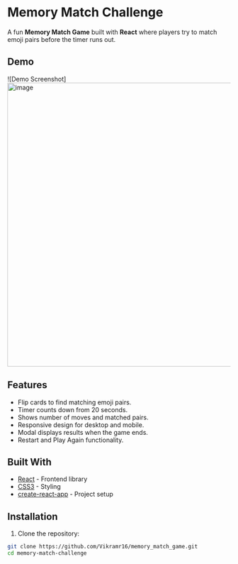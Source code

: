 # Memory Match Challenge

A fun **Memory Match Game** built with **React** where players try to match emoji pairs before the timer runs out. 

## Demo

![Demo Screenshot]
<img width="1353" height="640" alt="image" src="https://github.com/user-attachments/assets/63f308d9-49a2-4830-b5a3-08bc4f2a1b36" />

## Features

- Flip cards to find matching emoji pairs.
- Timer counts down from 20 seconds.
- Shows number of moves and matched pairs.
- Responsive design for desktop and mobile.
- Modal displays results when the game ends.
- Restart and Play Again functionality.

## Built With

- [React](https://reactjs.org/) - Frontend library
- [CSS3](https://developer.mozilla.org/en-US/docs/Web/CSS) - Styling
- [create-react-app](https://create-react-app.dev/) - Project setup

## Installation

1. Clone the repository:

```bash
git clone https://github.com/Vikramr16/memory_match_game.git
cd memory-match-challenge
